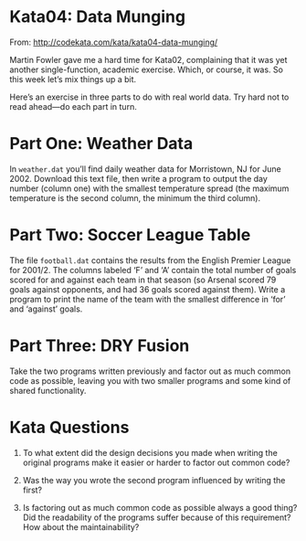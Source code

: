 # Kata04: Data Munging

From: http://codekata.com/kata/kata04-data-munging/

Martin Fowler gave me a hard time for Kata02, complaining that it was yet another single-function, academic exercise. Which, or course, it was. So this week let’s mix things up a bit.

Here’s an exercise in three parts to do with real world data. Try hard not to read ahead—do each part in turn.

# Part One: Weather Data
In `weather.dat` you’ll find daily weather data for Morristown, NJ for June 2002. Download this text file, then write a program to output the day number (column one) with the smallest temperature spread (the maximum temperature is the second column, the minimum the third column).

# Part Two: Soccer League Table
The file `football.dat` contains the results from the English Premier League for 2001/2. The columns labeled ‘F’ and ‘A’ contain the total number of goals scored for and against each team in that season (so Arsenal scored 79 goals against opponents, and had 36 goals scored against them). Write a program to print the name of the team with the smallest difference in ‘for’ and ‘against’ goals.

# Part Three: DRY Fusion
Take the two programs written previously and factor out as much common code as possible, leaving you with two smaller programs and some kind of shared functionality.

# Kata Questions
1. To what extent did the design decisions you made when writing the original programs make it easier or harder to factor out common code?

1. Was the way you wrote the second program influenced by writing the first?

1. Is factoring out as much common code as possible always a good thing? Did the readability of the programs suffer because of this requirement? How about the maintainability?
